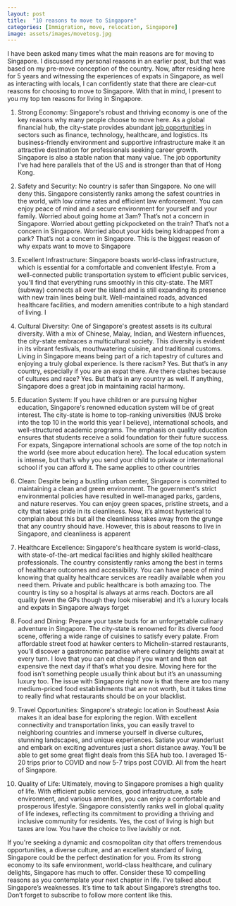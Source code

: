 ```yaml
---
layout: post
title:  "10 reasons to move to Singapore"
categories: [Immigration, move, relocation, Singapore]
image: assets/images/movetosg.jpg
---
```


I have been asked many times what the main reasons are for moving to Singapore. I discussed my personal reasons in an earlier post, but that was based on my pre-move conception of the country. Now, after residing here for 5 years and witnessing the experiences of expats in Singapore, as well as interacting with locals, I can confidently state that there are clear-cut reasons for choosing to move to Singapore. With that in mind, I present to you my top ten reasons for living in Singapore.

1. Strong Economy: Singapore's robust and thriving economy is one of the key reasons why many people choose to move here. As a global financial hub, the city-state provides abundant [job opportunities](https://fromhktosg.github.io/singapore-job-landscape/) in sectors such as finance, technology, healthcare, and logistics. Its business-friendly environment and supportive infrastructure make it an attractive destination for professionals seeking career growth. Singapore is also a stable nation that many value. The job opportunity I’ve had here parallels that of the US and is stronger than that of Hong Kong.

2. Safety and Security: No country is safer than Singapore. No one will deny this. Singapore consistently ranks among the safest countries in the world, with low crime rates and efficient law enforcement. You can enjoy peace of mind and a secure environment for yourself and your family. Worried about going home at 3am? That’s not a concern in Singapore. Worried about getting pickpocketed on the train? That’s not a concern in Singapore. Worried about your kids being kidnapped from a park? That’s not a concern in Singapore. This is the biggest reason of why expats want to move to Singapore

3. Excellent Infrastructure: Singapore boasts world-class infrastructure, which is essential for a comfortable and convenient lifestyle. From a well-connected public transportation system to efficient public services, you'll find that everything runs smoothly in this city-state. The MRT (subway) connects all over the island and is still expanding its presence with new train lines being built. Well-maintained roads, advanced healthcare facilities, and modern amenities contribute to a high standard of living. I

4. Cultural Diversity: One of Singapore's greatest assets is its cultural diversity. With a mix of Chinese, Malay, Indian, and Western influences, the city-state embraces a multicultural society. This diversity is evident in its vibrant festivals, mouthwatering cuisine, and traditional customs. Living in Singapore means being part of a rich tapestry of cultures and enjoying a truly global experience. Is there racism? Yes. But that’s in any country, especially if you are an expat there. Are there clashes because of cultures and race? Yes. But that’s in any country as well. If anything, Singapore does a great job in maintaining racial harmony.

5. Education System: If you have children or are pursuing higher education, Singapore's renowned education system will be of great interest. The city-state is home to top-ranking universities (NUS broke into the top 10 in the world this year I believe), international schools, and well-structured academic programs. The emphasis on quality education ensures that students receive a solid foundation for their future success. For expats, Singapore international schools are some of the top notch in the world (see more about education here). The local education system is intense, but that’s why you send your child to private or international school if you can afford it. The same applies to other countries

6. Clean: Despite being a bustling urban center, Singapore is committed to maintaining a clean and green environment. The government's strict environmental policies have resulted in well-managed parks, gardens, and nature reserves. You can enjoy green spaces, pristine streets, and a city that takes pride in its cleanliness. Now, it’s almost hysterical to complain about this but all the cleanliness takes away from the grunge that any country should have. However, this is about reasons to live in Singapore, and cleanliness is apparent

7. Healthcare Excellence: Singapore's healthcare system is world-class, with state-of-the-art medical facilities and highly skilled healthcare professionals. The country consistently ranks among the best in terms of healthcare outcomes and accessibility. You can have peace of mind knowing that quality healthcare services are readily available when you need them. Private and public healthcare is both amazing too. The country is tiny so a hospital is always at arms reach. Doctors are all quality (even the GPs though they look miserable) and it’s a luxury locals and expats in Singapore always forget

8. Food and Dining: Prepare your taste buds for an unforgettable culinary adventure in Singapore. The city-state is renowned for its diverse food scene, offering a wide range of cuisines to satisfy every palate. From affordable street food at hawker centers to Michelin-starred restaurants, you'll discover a gastronomic paradise where culinary delights await at every turn. I love that you can eat cheap if you want and then eat expensive the next day if that’s what you desire. Moving here for the food isn’t something people usually think about but it’s an unassuming luxury too. The issue with Singapore right now is that there are too many medium-priced food establishments that are not worth, but it takes time to really find what restaurants should be on your blacklist.

9. Travel Opportunities: Singapore's strategic location in Southeast Asia makes it an ideal base for exploring the region. With excellent connectivity and transportation links, you can easily travel to neighboring countries and immerse yourself in diverse cultures, stunning landscapes, and unique experiences. Satiate your wanderlust and embark on exciting adventures just a short distance away. You’ll be able to get some great flight deals from this SEA hub too. I averaged 15-20 trips prior to COVID and now 5-7 trips post COVID. All from the heart of Singapore. 

10. Quality of Life: Ultimately, moving to Singapore promises a high quality of life. With efficient public services, good infrastructure, a safe environment, and various amenities, you can enjoy a comfortable and prosperous lifestyle. Singapore consistently ranks well in global quality of life indexes, reflecting its commitment to providing a thriving and inclusive community for residents. Yes, the cost of living is high but taxes are low. You have the choice to live lavishly or not.

If you're seeking a dynamic and cosmopolitan city that offers tremendous opportunities, a diverse culture, and an excellent standard of living, Singapore could be the perfect destination for you. From its strong economy to its safe environment, world-class healthcare, and culinary delights, Singapore has much to offer. Consider these 10 compelling reasons as you contemplate your next chapter in life. I’ve talked about Singapore’s weaknesses. It’s time to talk about Singapore’s strengths too. Don’t forget to subscribe to follow more content like this. 

